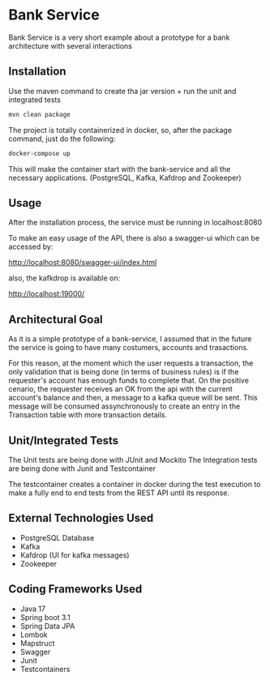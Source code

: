 # Bank Service

Bank Service is a very short example about a prototype for a bank architecture with several interactions

## Installation

Use the maven command to create tha jar version + run the unit and integrated tests

```bash
mvn clean package
```
The project is totally containerized in docker, so, after the package command, just do the following:

```bash
docker-compose up
```
This will make the container start with the bank-service and all the necessary applications. (PostgreSQL, Kafka, Kafdrop and Zookeeper)

## Usage

After the installation process, the service must be running in localhost:8080

To make an easy usage of the API, there is also a swagger-ui which can be accessed by:

[http://localhost:8080/swagger-ui/index.html](http://localhost:8080/swagger-ui/index.html)

also, the kafkdrop is available on:

[http://localhost:19000/](http://localhost:19000/)


## Architectural Goal

As it is a simple prototype of a bank-service, I assumed that in the future the service is going to have many costumers, accounts and trasactions.

For this reason, at the moment which the user requests a transaction, the only validation that is being done (in terms of business rules) is if the requester's account has enough funds to complete that. On the positive cenario, the requester receives an OK from the api with the current account's balance and then, a message to a kafka queue will be sent. This message will be consumed assynchronously to create an entry in the Transaction table with more transaction details.

## Unit/Integrated Tests
The Unit tests are being done with JUnit and Mockito
The Integration tests are being done with Junit and Testcontainer

The testcontainer creates a container in docker during the test execution to make a fully end to end tests from the REST API until its response.

## External Technologies Used

* PostgreSQL Database
* Kafka
* Kafdrop (UI for kafka messages)
* Zookeeper


## Coding Frameworks Used

* Java 17
* Spring boot 3.1
* Spring Data JPA
* Lombok
* Mapstruct
* Swagger
* Junit
* Testcontainers
